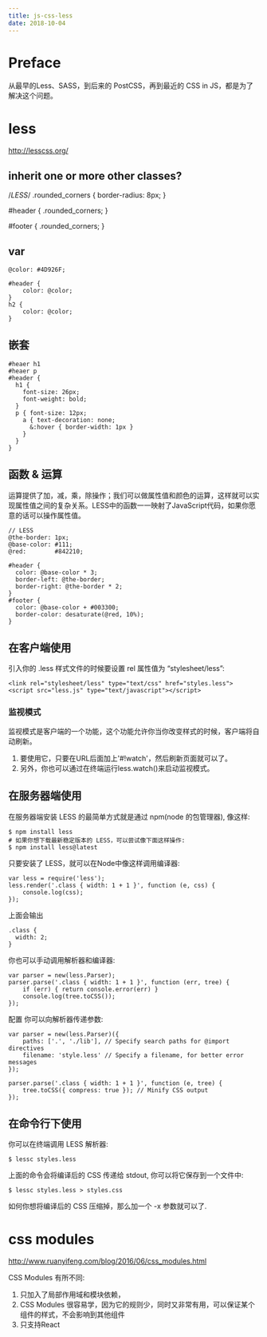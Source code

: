 ```yaml
---
title: js-css-less
date: 2018-10-04
---
```

# Preface
从最早的Less、SASS，到后来的 PostCSS，再到最近的 CSS in JS，都是为了解决这个问题。

# less
http://lesscss.org/

## inherit one or more other classes?

  /*LESS*/
  .rounded_corners {
    border-radius: 8px;
  }

  #header {
    .rounded_corners;
  }

  #footer {
    .rounded_corners;
  }

## var

    @color: #4D926F;

    #header {
        color: @color;
    }
    h2 {
        color: @color;
    }

## 嵌套

    #heaer h1
    #heaer p
    #header {
      h1 {
        font-size: 26px;
        font-weight: bold;
      }
      p { font-size: 12px;
        a { text-decoration: none;
          &:hover { border-width: 1px }
        }
      }
    }

## 函数 & 运算
运算提供了加，减，乘，除操作；我们可以做属性值和颜色的运算，这样就可以实现属性值之间的复杂关系。LESS中的函数一一映射了JavaScript代码，如果你愿意的话可以操作属性值。

    // LESS
    @the-border: 1px;
    @base-color: #111;
    @red:        #842210;

    #header {
      color: @base-color * 3;
      border-left: @the-border;
      border-right: @the-border * 2;
    }
    #footer {
      color: @base-color + #003300;
      border-color: desaturate(@red, 10%);
    }

## 在客户端使用
引入你的 .less 样式文件的时候要设置 rel 属性值为 “stylesheet/less”:

    <link rel="stylesheet/less" type="text/css" href="styles.less">
    <script src="less.js" type="text/javascript"></script>


### 监视模式
监视模式是客户端的一个功能，这个功能允许你当你改变样式的时候，客户端将自动刷新。

1. 要使用它，只要在URL后面加上'#!watch'，然后刷新页面就可以了。
2. 另外，你也可以通过在终端运行less.watch()来启动监视模式。

## 在服务器端使用
在服务器端安装 LESS 的最简单方式就是通过 npm(node 的包管理器), 像这样:

    $ npm install less
    # 如果你想下载最新稳定版本的 LESS，可以尝试像下面这样操作:
    $ npm install less@latest

只要安装了 LESS，就可以在Node中像这样调用编译器:

    var less = require('less');
    less.render('.class { width: 1 + 1 }', function (e, css) {
        console.log(css);
    });

上面会输出

    .class {
      width: 2;
    }

你也可以手动调用解析器和编译器:

    var parser = new(less.Parser);
    parser.parse('.class { width: 1 + 1 }', function (err, tree) {
        if (err) { return console.error(err) }
        console.log(tree.toCSS());
    });

配置 你可以向解析器传递参数:

    var parser = new(less.Parser)({
        paths: ['.', './lib'], // Specify search paths for @import directives
        filename: 'style.less' // Specify a filename, for better error messages
    });

    parser.parse('.class { width: 1 + 1 }', function (e, tree) {
        tree.toCSS({ compress: true }); // Minify CSS output
    });

## 在命令行下使用
你可以在终端调用 LESS 解析器:

    $ lessc styles.less

上面的命令会将编译后的 CSS 传递给 stdout, 你可以将它保存到一个文件中:

    $ lessc styles.less > styles.css

如何你想将编译后的 CSS 压缩掉，那么加一个 -x 参数就可以了.

# css modules
http://www.ruanyifeng.com/blog/2016/06/css_modules.html

CSS Modules 有所不同:

1. 只加入了局部作用域和模块依赖，
2. CSS Modules 很容易学，因为它的规则少，同时又非常有用，可以保证某个组件的样式，不会影响到其他组件
3. 只支持React